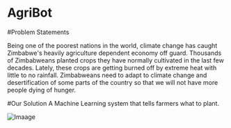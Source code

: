 # AgriBot

#Problem Statements

Being one of the poorest nations in the world, climate change has caught Zimbabwe's heavily agriculture dependent economy off guard. Thousands of Zimbabweans planted crops they have normally cultivated in the last few decades. Lately, these crops are getting burned off by extreme heat with little to no rainfall. Zimbabweans need to adapt to climate change and desertification of some parts of the country so that we will not have more people dying of hunger. 

#Our Solution 
A Machine Learning system that tells farmers what to plant.

![Imaage](http://url/to/img.png)

